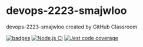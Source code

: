 # devops-2223-smajwloo
devops-2223-smajwloo created by GitHub Classroom

[![badges](https://github.com/avans-devops/devops-2223-smajwloo/actions/workflows/badges.yml/badge.svg?branch=main)](https://github.com/avans-devops/devops-2223-smajwloo/actions/workflows/badges.yml)
[![Node.js CI](https://github.com/avans-devops/devops-2223-smajwloo/actions/workflows/CI-API.yml/badge.svg)](https://github.com/avans-devops/devops-2223-smajwloo/actions/workflows/CI-API.yml)
[![Jest code coverage](https://github.com/avans-devops/devops-2223-smajwloo/actions/workflows/code-coverage.yml/badge.svg)](https://github.com/avans-devops/devops-2223-smajwloo/actions/workflows/code-coverage.yml)
